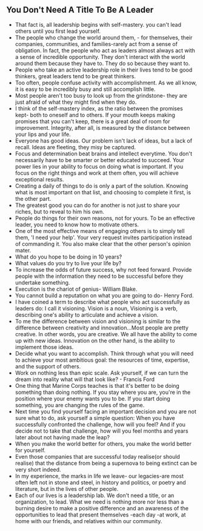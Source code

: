 ## You Don't Need A Title To Be A Leader

* That fact is, all leadership begins with self-mastery. you can't lead others until you first lead yourself.
* The people who change the world around them, - for themselves, their companies, communities, and families-rarely act from a sense of obligation. In fact, the people who act as leaders almost always act with a sense of incredible opportunity. They don't interact with the world around them because they have to. They do so because they want to.
* People who take an active leadership role in their lives tend to be good thinkers, great leaders tend to be great thinkers.
* Too often, people confuse activity with accomplishment. As we all know, it is easy to be incredibly busy and still accomplish little.
* Most people aren't too busy to look up from the grindstone- they are just afraid of what they might find when they do.
* I think of the self-mastery index, as the ratio between the promises kept- both to oneself and to others. If your mouth keeps making promises that you can't keep, there is a great deal of room for improvement. Integrity, after all, is measured by the distance between your lips and your life.
* Everyone has good ideas. Our problem isn't lack of ideas, but a lack of recall. Ideas are fleeting, they misy be captured.
* Focus and determination beat brains and intellect everytime. You don't necessarily have to be smarter or better educated to succeed. Your power lies in your ability to focus on doing what is important. If you focus on the right things and work at them often, you will achieve exceptional results.
* Creating a daily of things to do is only a part of the solution. Knowing what is most important on that list, and choosing to complete it first, is the other part.
* The greatest good you can do for another is not just to share your riches, but to reveal to him his own.
* People do things for their own reasons, not for yours. To be an effective leader, you need to know how to motivate others.
* One of the most effective means of engaging others is to simply tell them, 'I need your help'. Your very request invites participation instead of commanding it. You also make clear that the other person's opinion mater.
* What do you hope to be doing in 10 years?
* What values do you try to live your life by?
* To increase the odds of future success, why not feed forward. Provide people with the information they need to be successful before they undertake something.
* Execution is the chariot of genius- William Blake.
* You cannot build a reputation on what you are going to do- Henry Ford.
* I have coined a term to describe what people who act successfully as leaders do: I call it visioning. Vision is a noun, Visioning is a verb, describing one's ability to articulate and achieve a vision.
* To me the difference between vision and visioning is similar to the difference between creativity and innovation...Most people are pretty creative. In other words, you are creative. We all have the ability to come up with new ideas. Innovation on the other hand, is the ability to implement those ideas.
* Decide what you want to accomplish. Think through what you will need to achieve your most ambitious goal: the resources of time, expertise, and the support of others.
* Work on nothing less than epic scale. Ask yourself, if we can turn the dream into reality what will that look like? - Francis Ford
* One thing that Marine Corps teaches is that it's better to be doing something than doing nothing. If you stay where you are, you're in the position where your enemy wants you to be. If you start doing something, you are changing the rules of the game.
* Next time you find yourself facing an important decision and you are  not sure what to do, ask yourself a simple question: When you have successfully confronted the challenge, how will you feel? And if you decide not to take that challenge, how will you feel months and years later about not having made the leap?
* When you make the world better for others, you make the world better for yourself.
* Even those companies that are successful today realise(or should realise) that the distance from being a supernova to being extinct can be very short indeed.
* In my experience, the marks in life we leave- our legacies-are most often left not in stone and steel, in history and politics, or poetry and literature, but in the lives of other people.
* Each of our lives is a leadership lab. We don't need a title, or an organization, to lead. What we need is nothing more nor less than a burning desire to make a positive difference and an awareness of the opportunities to lead that present themselves -each day -at work, at home with our friends, and relatives within our community.
